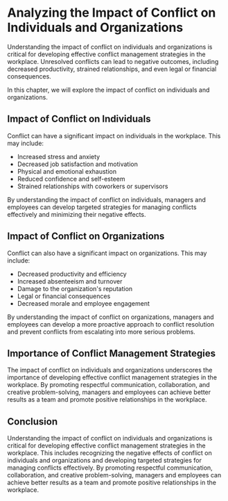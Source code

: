 Analyzing the Impact of Conflict on Individuals and Organizations
============================================================================================================================

Understanding the impact of conflict on individuals and organizations is critical for developing effective conflict management strategies in the workplace. Unresolved conflicts can lead to negative outcomes, including decreased productivity, strained relationships, and even legal or financial consequences.

In this chapter, we will explore the impact of conflict on individuals and organizations.

Impact of Conflict on Individuals
---------------------------------

Conflict can have a significant impact on individuals in the workplace. This may include:

* Increased stress and anxiety
* Decreased job satisfaction and motivation
* Physical and emotional exhaustion
* Reduced confidence and self-esteem
* Strained relationships with coworkers or supervisors

By understanding the impact of conflict on individuals, managers and employees can develop targeted strategies for managing conflicts effectively and minimizing their negative effects.

Impact of Conflict on Organizations
-----------------------------------

Conflict can also have a significant impact on organizations. This may include:

* Decreased productivity and efficiency
* Increased absenteeism and turnover
* Damage to the organization's reputation
* Legal or financial consequences
* Decreased morale and employee engagement

By understanding the impact of conflict on organizations, managers and employees can develop a more proactive approach to conflict resolution and prevent conflicts from escalating into more serious problems.

Importance of Conflict Management Strategies
--------------------------------------------

The impact of conflict on individuals and organizations underscores the importance of developing effective conflict management strategies in the workplace. By promoting respectful communication, collaboration, and creative problem-solving, managers and employees can achieve better results as a team and promote positive relationships in the workplace.

Conclusion
----------

Understanding the impact of conflict on individuals and organizations is critical for developing effective conflict management strategies in the workplace. This includes recognizing the negative effects of conflict on individuals and organizations and developing targeted strategies for managing conflicts effectively. By promoting respectful communication, collaboration, and creative problem-solving, managers and employees can achieve better results as a team and promote positive relationships in the workplace.

